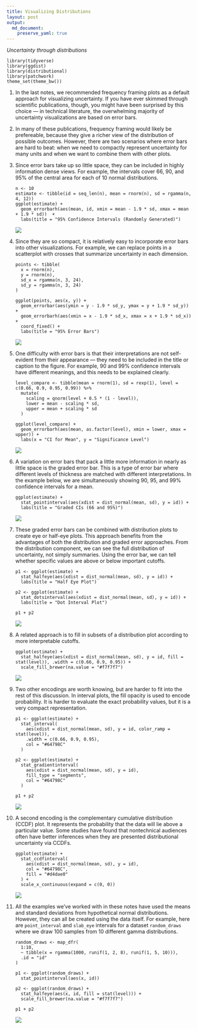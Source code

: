```yaml
---
title: Visualizing Distributions
layout: post
output: 
  md_document:
    preserve_yaml: true
---
```


*Uncertainty through distributions*

    library(tidyverse)
    library(ggdist)
    library(distributional)
    library(patchwork)
    theme_set(theme_bw())

1.  In the last notes, we recommended frequency framing plots as a
    default approach for visualizing uncertainty. If you have ever
    skimmed through scientific publications, though, you might have been
    surprised by this choice — in technical literature, the overwhelming
    majority of uncertainty visualizations are based on error bars.

2.  In many of these publications, frequency framing would likely be
    prefereable, because they give a richer view of the distribution of
    possible outcomes. However, there are two scenarios where error bars
    are hard to beat: when we need to compactly represent uncertainty
    for many units and when we want to combine them with other plots.

3.  Since error bars take up so little space, they can be included in
    highly information dense views. For example, the intervals cover 66,
    90, and 95% of the central area for each of 10 normal distributions.

        n <- 10
        estimate <- tibble(id = seq_len(n), mean = rnorm(n), sd = rgamma(n, 4, 12))
        ggplot(estimate) +
          geom_errorbarh(aes(mean, id, xmin = mean - 1.9 * sd, xmax = mean + 1.9 * sd))  +
          labs(title = "95% Confidence Intervals (Randomly Generated)")

    ![](/stat679_notes/assets/week13-2/unnamed-chunk-3-1.png)

4.  Since they are so compact, it is relatively easy to incorporate
    error bars into other visualizations. For example, we can replace
    points in a scatterplot with crosses that summarize uncertainty in
    each dimension.

        points <- tibble(
          x = rnorm(n),
          y = rnorm(n),
          sd_x = rgamma(n, 3, 24),
          sd_y = rgamma(n, 3, 24)
        )

        ggplot(points, aes(x, y)) +
          geom_errorbar(aes(ymin = y - 1.9 * sd_y, ymax = y + 1.9 * sd_y)) +
          geom_errorbarh(aes(xmin = x - 1.9 * sd_x, xmax = x + 1.9 * sd_x)) +
          coord_fixed() +
          labs(title = "95% Error Bars")

    ![](/stat679_notes/assets/week13-2/unnamed-chunk-4-1.png)

5.  One difficulty with error bars is that their interpretations are not
    self-evident from their appearance — they need to be included in the
    title or caption to the figure. For example, 90 and 99% confidence
    intervals have different meanings, and this needs to be explained
    clearly.

        level_compare <- tibble(mean = rnorm(1), sd = rexp(1), level = c(0.66, 0.9, 0.95, 0.99)) %>%
          mutate(
            scaling = qnorm(level + 0.5 * (1 - level)),
            lower = mean - scaling * sd,
            upper = mean + scaling * sd
          )

        ggplot(level_compare) +
          geom_errorbarh(aes(mean, as.factor(level), xmin = lower, xmax = upper)) +
          labs(x = "CI for Mean", y = "Significance Level")

    ![](/stat679_notes/assets/week13-2/unnamed-chunk-5-1.png)

6.  A variation on error bars that pack a little more information in
    nearly as little space is the graded error bar. This is a type of
    error bar where different levels of thickness are matched with
    different interpretations. In the example below, we are
    simultaneously showing 90, 95, and 99% confidence intervals for a
    mean.

        ggplot(estimate) +
          stat_pointinterval(aes(xdist = dist_normal(mean, sd), y = id)) +
          labs(title = "Graded CIs (66 and 95%)")

    ![](/stat679_notes/assets/week13-2/unnamed-chunk-6-1.png)

7.  These graded error bars can be combined with distribution plots to
    create eye or half-eye plots. This approach benefits from the
    advantages of both the distribution and graded error approaches.
    From the distribution component, we can see the full distribution of
    uncertainty, not simply summaries. Using the error bar, we can tell
    whether specific values are above or below important cutoffs.

        p1 <- ggplot(estimate) +
          stat_halfeye(aes(xdist = dist_normal(mean, sd), y = id)) +
          labs(title = "Half Eye Plot")

        p2 <- ggplot(estimate) +
          stat_dotsinterval(aes(xdist = dist_normal(mean, sd), y = id)) +
          labs(title = "Dot Interval Plot")

        p1 + p2

    ![](/stat679_notes/assets/week13-2/unnamed-chunk-7-1.png)

8.  A related approach is to fill in subsets of a distribution plot
    according to more interpretable cutoffs.

        ggplot(estimate) +
          stat_halfeye(aes(xdist = dist_normal(mean, sd), y = id, fill = stat(level)), .width = c(0.66, 0.9, 0.95)) +
          scale_fill_brewer(na.value = "#f7f7f7")

    ![](/stat679_notes/assets/week13-2/unnamed-chunk-8-1.png)

9.  Two other encodings are worth knowing, but are harder to fit into
    the rest of this discussion. In interval plots, the fill opacity is
    used to encode probability. It is harder to evaluate the exact
    probability values, but it is a very compact representation.

        p1 <- ggplot(estimate) +
          stat_interval(
            aes(xdist = dist_normal(mean, sd), y = id, color_ramp = stat(level)), 
            .width = c(0.66, 0.9, 0.95),
            col = "#64798C"
          )

        p2 <- ggplot(estimate) +
          stat_gradientinterval(
            aes(xdist = dist_normal(mean, sd), y = id),
            fill_type = "segments",
            col = "#64798C"
          )

        p1 + p2

    ![](/stat679_notes/assets/week13-2/unnamed-chunk-9-1.png)

10. A second encoding is the complementary cumulative distribution
    (CCDF) plot. It represents the probability that the data will lie
    above a particular value. Some studies have found that nontechnical
    audiences often have better inferences when they are presented
    distributional uncertainty via CCDFs.

        ggplot(estimate) +
          stat_ccdfinterval(
            aes(xdist = dist_normal(mean, sd), y = id),
            col = "#64798C",
            fill = "#d4dae0"
          ) +
          scale_x_continuous(expand = c(0, 0))

    ![](/stat679_notes/assets/week13-2/unnamed-chunk-10-1.png)

11. All the examples we’ve worked with in these notes have used the
    means and standard deviations from hypothetical normal
    distributions. However, they can all be created using the data
    itself. For example, here are `point_interval` and `slab_eye`
    intervals for a dataset `random_draws` where we draw 100 samples
    from 10 different gamma distributions.

        random_draws <- map_dfr(
          1:10, 
          ~ tibble(x = rgamma(1000, runif(1, 2, 8), runif(1, 5, 10))),
          .id = "id"
        )

        p1 <- ggplot(random_draws) +
          stat_pointinterval(aes(x, id))

        p2 <- ggplot(random_draws) +
          stat_halfeye(aes(x, id, fill = stat(level))) +
          scale_fill_brewer(na.value = "#f7f7f7")

        p1 + p2

    ![](/stat679_notes/assets/week13-2/unnamed-chunk-11-1.png)
